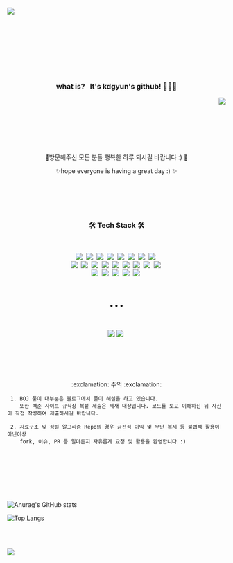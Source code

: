 <br/>
<div style="position:relative; left:0; top:0;">
<img src="https://capsule-render.vercel.app/api?type=waving&color=ff6468&height=220&&section=header&text=Hello! &fontSize=60&fontAlignY=32&fontColor=fefefe&desc=Thanks for Visiting! & &descSize=40&descAlignY=55" style="position:relative; top:0 align="middle"/>
</div>
<br/>
<br/><br/><br/>



<br/><br/><br/>

<h3 align="center"> what is? &nbsp It's kdgyun's github! 👋👋👋   </h3>

<a href="https://hits.seeyoufarm.com"><img src="https://hits.seeyoufarm.com/api/count/incr/badge.svg?url=https%3A%2F%2Fgithub.com%2Fkdgyun&count_bg=%23F9DAA3&title_bg=%23FF837D&icon=github.svg&icon_color=%23F5F5F5&title=hits&edge_flat=false" align="right"/></a>

 <br/>
 


<br/><br/>

<br/><br/>
<p align="center">🌱방문해주신 모든 분들 행복한 하루 되시길 바랍니다 :) 🌱</p>
<p align="center">✨hope everyone is having a great day :) ✨</p>

<br/><br/><br/><br/>


<h3 align="center">🛠 Tech Stack 🛠</h3>

<br/>

<p align="center">
  <img src="https://img.shields.io/badge/Java-007396?style=flat-square&logo=Java&logoColor=white"/></a>&nbsp 
  <img src="https://img.shields.io/badge/C-A8B9CC?style=flat-square&logo=C&logoColor=white"/></a>&nbsp 
  <img src="https://img.shields.io/badge/C++-00599C?style=flat-square&logo=C%2B%2B&logoColor=white"/></a>&nbsp 
    <img src="https://img.shields.io/badge/Qt-41CD52?style=flat-square&logo=Qt&logoColor=white"/></a>&nbsp
  <img src="https://img.shields.io/badge/Python-3766AB?style=flat-square&logo=Python&logoColor=white"/></a>&nbsp 
  <img src="https://img.shields.io/badge/Javascript-ffb13b?style=flat-square&logo=javascript&logoColor=white"/></a>&nbsp 
  <img src="https://img.shields.io/badge/css-1572B6?style=flat-square&logo=css3&logoColor=white"/></a>&nbsp
      <img src="https://img.shields.io/badge/R-75AADB?style=flat-square&logo=R&logoColor=white"/></a>&nbsp 
  <br>
  <img src="https://img.shields.io/badge/SpringBoot-6DB33F?style=flat-square&logo=Spring&logoColor=white"/></a>&nbsp 
  <img src="https://img.shields.io/badge/flask-000000?style=flat-square&logo=flask&logoColor=white"/></a>&nbsp 
  <img src="https://img.shields.io/badge/Mysql-E6B91E?style=flat-square&logo=MySql&logoColor=white"/></a>&nbsp 
  <img src="https://img.shields.io/badge/MsSQL-CC2927?style=flat-square&logo=Microsoft SQL Server&logoColor=white"/></a>&nbsp 
  <img src="https://img.shields.io/badge/maven-C71A36?style=flat-square&logo=Apache-Maven&logoColor=white"/></a>&nbsp
    <img src="https://img.shields.io/badge/Node.js-339933?style=flat-square&logo=Node.js&logoColor=white"/></a>&nbsp
  <img src="https://img.shields.io/badge/aws-333664?style=flat-square&logo=amazon-aws&logoColor=white"/></a>&nbsp
    <img src="https://img.shields.io/badge/Azure-333664?style=flat-square&logo=Microsoft Azure&logoColor=white"/></a>&nbsp
  <img src="https://img.shields.io/badge/Docker-2496ED?style=flat-square&logo=Docker&logoColor=white"/></a>&nbsp
  <br>
  <img src="https://img.shields.io/badge/Eclipse IDE-2C2255?style=flat-square&logo=Eclipse-IDE&logoColor=white"/></a>&nbsp 
  <img src="https://img.shields.io/badge/PyCharm-000000?style=flat-square&logo=PyCharm&logoColor=white"/></a>&nbsp
    <img src="https://img.shields.io/badge/VSC-007ACC?style=flat-square&logo=Visual Studio Code&logoColor=white"/></a>&nbsp 
    <img src="https://img.shields.io/badge/RStudio-75AADB?style=flat-square&logo=RStudio&logoColor=white"/></a>&nbsp 
    <img src="https://img.shields.io/badge/Android Studio-3DDC84?style=flat-square&logo=Android Studio&logoColor=white"/></a>&nbsp 
</p>


</br>

<h3 align="center">• • •</h3>

</br>

<p align="center">
  <a href="https://st-lab.tistory.com" target="_blank"><img src="https://img.shields.io/badge/Blog-FF5722?style=flat-square&logo=Blogger&logoColor=white&link=https://st-lab.tistory.com"/></a>&nbsp<a href="https://mail.google.com/mail/?view=cm&fs=1&to=stlab.strangers@gmail.com" target="_blank"><img src="https://img.shields.io/badge/Gmail-EA4335?style=flat-square&logo=Gmail&logoColor=white&link=stlab.strangers@gmail.com"/></a>&nbsp 
</p>

</br></br></br></br>

<p align="center">:exclamation: 주의 :exclamation: </p>

```
 1. BOJ 풀이 대부분은 블로그에서 풀이 해설을 하고 있습니다.
    또한 백준 사이트 규칙상 복붙 제출은 제재 대상입니다. 코드를 보고 이해하신 뒤 자신이 직접 작성하여 제출하시길 바랍니다.
    
 2. 자료구조 및 정렬 알고리즘 Repo의 경우 금전적 이익 및 무단 복제 등 불법적 활용이 아닌이상   
    fork, 이슈, PR 등 얼마든지 자유롭게 요청 및 활용을 환영합니다 :)
```

<br/><br/><br/>





</br></br></br>
![Anurag's GitHub stats](https://github-readme-stats.vercel.app/api?username=kdgyun&count_private=true&show_icons=true&bg_color=f8f8f8&border_color=e4e2e2&icon_color=32BEBE&title_color=FF9E9B&text_color=666666)


<!--
## Repo

<br/>
<a href="https://github.com/kdgyun/Sorting_Algorithm">
  <img align="center" src="https://github-readme-stats.vercel.app/api/pin/?username=kdgyun&repo=Sorting_Algorithm&bg_color=f8f8f8&border_color=e4e2e2&icon_color=32BEBE&title_color=FF9E9B&text_color=666666" />
</a>
<a href="https://github.com/kdgyun/Data_Structure">
  <img align="center" src="https://github-readme-stats.vercel.app/api/pin/?username=kdgyun&repo=Data_Structure&bg_color=f8f8f8&border_color=e4e2e2&icon_color=32BEBE&title_color=FF9E9B&text_color=666666" />
</a>
<a href="https://github.com/kdgyun/Algorithm_Judge">
  <img align="center" src="https://github-readme-stats.vercel.app/api/pin/?username=kdgyun&repo=Algorithm_Judge&bg_color=f8f8f8&border_color=e4e2e2&icon_color=32BEBE&title_color=FF9E9B&text_color=666666" />
</a>
-->


[![Top Langs](https://github-readme-stats.vercel.app/api/top-langs/?username=kdgyun&langs_count=8&layout=compact&card_width=445&bg_color=f8f8f8&border_color=e4e2e2&icon_color=32BEBE&title_color=FF9E9B&text_color=666666)](https://github.com/anuraghazra/github-readme-stats)




<br/><br/>

<img src="https://capsule-render.vercel.app/api?type=waving&color=78ffbb&reversal=true&height=230&&section=footer&fontSize=60&fontColor=666666" align="middle"/><div style="float: left;">

<br/><br/>



<!--
**kdgyun/kdgyun** is a ✨ _special_ ✨ repository because its `README.md` (this file) appears on your GitHub profile.

Here are some ideas to get you started:

- 🔭 I’m currently working on ...
- 🌱 I’m currently learning ...
- 👯 I’m looking to collaborate on ...
- 🤔 I’m looking for help with ...
- 💬 Ask me about ...
- 📫 How to reach me: ...
- 😄 Pronouns: ...
- ⚡ Fun fact: ...
-->
